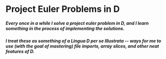 # Project Euler Problems in D

##### Every once in a while I solve a project euler problem in D, and I learn something in the process of implementing the solutions.

##### I treat these as something of a Lingua D per se Illustrata -- ways for me to use (with the goal of mastering) file imports, array slices, and other neat features of D.


